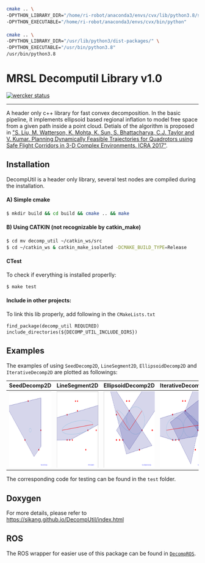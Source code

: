 ```bash
cmake .. \
-DPYTHON_LIBRARY_DIR="/home/ri-robot/anaconda3/envs/cvx/lib/python3.8/site-packages" \
-DPYTHON_EXECUTABLE="/home/ri-robot/anaconda3/envs/cvx/bin/python"

cmake .. \
-DPYTHON_LIBRARY_DIR="/usr/lib/python3/dist-packages/" \
-DPYTHON_EXECUTABLE="/usr/bin/python3.8"
/usr/bin/python3.8
```



# MRSL Decomputil Library v1.0
[![wercker status](https://app.wercker.com/status/89a66f8c94c00db95dc056bae099adb3/s/master "wercker status")](https://app.wercker.com/project/byKey/89a66f8c94c00db95dc056bae099adb3)
- - -
A header only c++ library for fast convex decomposition. In the basic pipeline, it implements ellipsoid based regional inflation to model free space from a given path inside a point cloud.
Detials of the algorithm is proposed in ["S. Liu, M. Watterson, K. Mohta, K. Sun, S. Bhattacharya, C.J. Taylor and V. Kumar. Planning Dynamically Feasible Trajectories for Quadrotors using Safe Flight Corridors in 3-D Complex Environments. ICRA 2017"](http://ieeexplore.ieee.org/document/7839930/).

## Installation
DecompUtil is a header only library, several test nodes are compiled during the
installation.
#### A) Simple cmake
```bash
$ mkdir build && cd build && cmake .. && make
```

#### B) Using CATKIN (not recognizable by catkin\_make)
```bash
$ cd mv decomp_util ~/catkin_ws/src
$ cd ~/catkin_ws & catkin_make_isolated -DCMAKE_BUILD_TYPE=Release
```

#### CTest
To check if everything is installed properlly:
```bash
$ make test
```

#### Include in other projects:
To link this lib properly, add following in the `CMakeLists.txt`
```
find_package(decomp_util REQUIRED)
include_directories(${DECOMP_UTIL_INCLUDE_DIRS})
```

## Examples
The examples of using `SeedDecomp2D`, `LineSegment2D`, `EllipsoidDecomp2D` and
`IterativeDecomp2D` are plotted as followings:

SeedDecomp2D | LineSegment2D | EllipsoidDecomp2D | IterativeDecomp2D
:----------- | :------------ | :---------------- | :----------------
<img src="./data/example1.png" height="200"> | <img src="./data/example2.png" height="200"> | <img src="./data/example3.png" height="200"> | <img src="./data/example4.png" height="200">


The corresponding code for testing can be found in the `test` folder.

## Doxygen
For more details, please refer to https://sikang.github.io/DecompUtil/index.html

## ROS
The ROS wrapper for easier use of this package can be found in [`DecompROS`](https://github.com/sikang/DecompROS.git).
